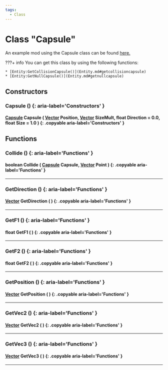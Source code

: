 ```yaml
---
tags:
  - Class
---
```

# Class "Capsule"

An example mod using the Capsule class can be found [here.](./examples/capsules.md)

???+ info
    You can get this class by using the following functions:

    * [Entity:GetCollisionCapsule()](Entity.md#getcollisioncapsule)
    * [Entity:GetNullCapsule()](Entity.md#getnullcapsule)
        
## Constructors
### Capsule () {: aria-label='Constructors' }
#### [Capsule](Capsule.md) Capsule ( [Vector](Vector.md) Position, [Vector](Vector.md) SizeMult, float Direction = 0.0, float Size = 1.0 ) {: .copyable aria-label='Constructors' }

## Functions

### Collide () {: aria-label='Functions' }
#### boolean Collide ( [Capsule](Capsule.md) Capsule, [Vector](Vector.md) Point ) {: .copyable aria-label='Functions' }

___
### GetDirection () {: aria-label='Functions' }
#### [Vector](Vector.md) GetDirection ( ) {: .copyable aria-label='Functions' }

___
### GetF1 () {: aria-label='Functions' }
#### float GetF1 ( ) {: .copyable aria-label='Functions' }

___
### GetF2 () {: aria-label='Functions' }
#### float GetF2 ( ) {: .copyable aria-label='Functions' }

___
### GetPosition () {: aria-label='Functions' }
#### [Vector](Vector.md) GetPosition ( ) {: .copyable aria-label='Functions' }

___
### GetVec2 () {: aria-label='Functions' }
#### [Vector](Vector.md) GetVec2 ( ) {: .copyable aria-label='Functions' }

___
### GetVec3 () {: aria-label='Functions' }
#### [Vector](Vector.md) GetVec3 ( ) {: .copyable aria-label='Functions' }

___
